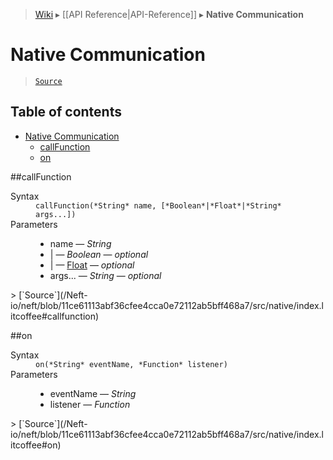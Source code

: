 > [Wiki](Home) ▸ [[API Reference|API-Reference]] ▸ **Native Communication**

# Native Communication

> [`Source`](/Neft-io/neft/blob/11ce61113abf36cfee4cca0e72112ab5bff468a7/src/native/index.litcoffee#native-communication)

## Table of contents
* [Native Communication](#native-communication)
  * [callFunction](#callfunction)
  * [on](#on)

##callFunction
<dl><dt>Syntax</dt><dd><code>callFunction(&#x2A;String&#x2A; name, [&#x2A;Boolean&#x2A;|&#x2A;Float&#x2A;|&#x2A;String&#x2A; args...])</code></dd><dt>Parameters</dt><dd><ul><li>name — <i>String</i></li><li>| — <i>Boolean</i> — <i>optional</i></li><li>| — <a href="/Neft-io/neft/wiki/Utils-API#isfloat">Float</a> — <i>optional</i></li><li>args... — <i>String</i> — <i>optional</i></li></ul></dd></dl>
> [`Source`](/Neft-io/neft/blob/11ce61113abf36cfee4cca0e72112ab5bff468a7/src/native/index.litcoffee#callfunction)

##on
<dl><dt>Syntax</dt><dd><code>on(&#x2A;String&#x2A; eventName, &#x2A;Function&#x2A; listener)</code></dd><dt>Parameters</dt><dd><ul><li>eventName — <i>String</i></li><li>listener — <i>Function</i></li></ul></dd></dl>
> [`Source`](/Neft-io/neft/blob/11ce61113abf36cfee4cca0e72112ab5bff468a7/src/native/index.litcoffee#on)

